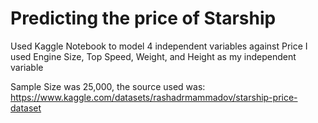 # Predicting the price of Starship

Used Kaggle Notebook to model 4 independent variables against Price
I used Engine Size, Top Speed, Weight, and Height as my independent variable 

Sample Size was 25,000, the source used was: https://www.kaggle.com/datasets/rashadrmammadov/starship-price-dataset
